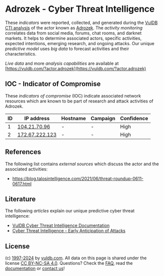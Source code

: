 # Adrozek - Cyber Threat Intelligence

These _indicators_ were reported, collected, and generated during the [VulDB CTI analysis](https://vuldb.com/?kb.cti) of the actor known as [Adrozek](https://vuldb.com/?actor.adrozek). The _activity monitoring_ correlates data from social media, forums, chat rooms, and darknet markets. It helps to determine associated actors, specific activities, expected intentions, emerging research, and ongoing attacks. Our unique _predictive model_ uses _big data_ to forecast activities and their characteristics.

_Live data_ and more _analysis capabilities_ are available at [https://vuldb.com/?actor.adrozek](https://vuldb.com/?actor.adrozek)

## IOC - Indicator of Compromise

These _indicators of compromise_ (IOC) indicate associated network resources which are known to be part of research and attack activities of Adrozek.

ID | IP address | Hostname | Campaign | Confidence
-- | ---------- | -------- | -------- | ----------
1 | [104.21.70.96](https://vuldb.com/?ip.104.21.70.96) | - | - | High
2 | [172.67.222.123](https://vuldb.com/?ip.172.67.222.123) | - | - | High

## References

The following list contains _external sources_ which discuss the actor and the associated activities:

* https://blog.talosintelligence.com/2021/06/threat-roundup-0611-0617.html

## Literature

The following _articles_ explain our unique predictive cyber threat intelligence:

* [VulDB Cyber Threat Intelligence Documentation](https://vuldb.com/?kb.cti)
* [Cyber Threat Intelligence - Early Anticipation of Attacks](https://www.scip.ch/en/?labs.20201022)

## License

(c) [1997-2024](https://vuldb.com/?kb.changelog) by [vuldb.com](https://vuldb.com/?kb.about). All data on this page is shared under the license [CC BY-NC-SA 4.0](https://creativecommons.org/licenses/by-nc-sa/4.0/). Questions? Check the [FAQ](https://vuldb.com/?kb.faq), read the [documentation](https://vuldb.com/?kb) or [contact us](https://vuldb.com/?contact)!
